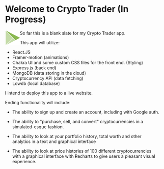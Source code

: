 # Welcome to Crypto Trader (In Progress)

<a href="url"><img src="./client/src/logocrypto.png" align="left" height="48" width="48" ></a>

So far this is a blank slate for my Crypto Trader app.

This app will utilize:

-   React.JS
-   Framer-motion (animations)
-   Chakra UI and some custom CSS files for the front end. (Styling)
-   Express.js (back end)
-   MongoDB (data storing in the cloud)
-   Cryptocurrency API (data fetching)
-   Lowdb (local database)

I intend to deploy this app to a live website.

Ending functionality will include:

-   The ability to sign up and create an account, including with Google auth.

-   The ability to "purchase, sell, and convert" cryptocurrencies in a simulated-esque fashion.

-   The ability to look at your portfolio history, total worth and other analytics in a text and graphical interface

-   The ability to look at price histories of 100 different cryptocurrencies with a graphical interface with Recharts to give users a pleasant visual experience.
